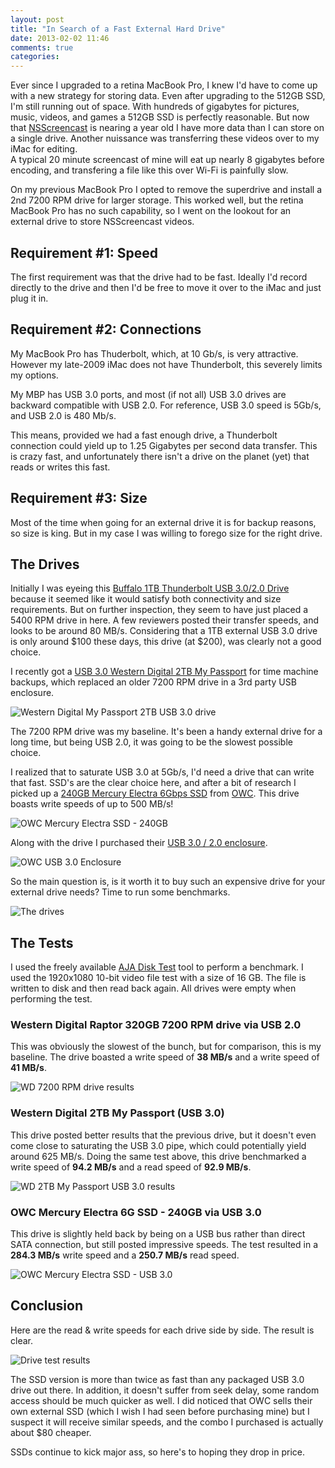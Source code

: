 ```yaml
---
layout: post
title: "In Search of a Fast External Hard Drive"
date: 2013-02-02 11:46
comments: true
categories: 
---
```


Ever since I upgraded to a retina MacBook Pro, I knew I'd have to come up with a new strategy for storing data. Even after upgrading to the 512GB SSD, I'm still running out of space.
With hundreds of gigabytes for pictures, music, videos, and games a 512GB SSD is perfectly reasonable.  But now that [NSScreencast](http://nsscreencast.com)
 is nearing a year old I have more data than I can store on a single drive.  Another nuissance was transferring these videos over to my iMac for editing.  
A typical 20 minute screencast of mine will eat up nearly 8 gigabytes before encoding, and transfering a file like this over Wi-Fi is painfully slow.

On my previous MacBook Pro I opted to remove the superdrive and install a 2nd 7200 RPM drive for larger storage.  This worked well, but the retina MacBook Pro has no such capability,
so I went on the lookout for an external drive to store NSScreencast videos.

<!--more-->

## Requirement #1: Speed

The first requirement was that the drive had to be fast.  Ideally I'd record directly to the drive and then I'd be free to move it over to the iMac and just plug it in.

## Requirement #2: Connections

My MacBook Pro has Thuderbolt, which, at 10 Gb/s, is very attractive.  However my late-2009 iMac does not have Thunderbolt, this severely limits my options.

My MBP has USB 3.0 ports, and most (if not all) USB 3.0 drives are backward compatible with USB 2.0.  For reference, USB 3.0 speed is 5Gb/s, and USB 2.0 is 480 Mb/s.

This means, provided we had a fast enough drive, a Thunderbolt connection could yield up to 1.25 Gigabytes per second data transfer.  This is crazy fast, and unfortunately there isn't a drive on the planet (yet) that reads or writes this fast.

## Requirement #3: Size

Most of the time when going for an external drive it is for backup reasons, so size is king.  But in my case I was willing to forego size for the right drive.


## The Drives

Initially I was eyeing this [Buffalo 1TB Thunderbolt USB 3.0/2.0 Drive](http://www.amazon.com/BUFFALO-MiniStation-Thunderbolt-Portable-Drive/dp/B008D4X9UI/) because it seemed like it would satisfy both connectivity and size requirements.  But on further inspection, they seem to have just placed a 5400 RPM drive in here.  A few reviewers posted their transfer speeds, and looks to be around 80 MB/s.  Considering that a 1TB external USB 3.0 drive is only around $100 these days, this drive (at $200), was clearly not a good choice.

I recently got a [USB 3.0 Western Digital 2TB My Passport](http://www.amazon.com/Passport-Portable-External-Drive-Storage/dp/B005HMKKH4/) for time machine backups, which replaced an older 7200 RPM drive in a 3rd party USB enclosure.

![Western Digital My Passport 2TB USB 3.0 drive](/images/wdpassport2tb.png)

The 7200 RPM drive was my baseline.  It's been a handy external drive for a long time, but being USB 2.0, it was going to be the slowest possible choice.

I realized that to saturate USB 3.0 at 5Gb/s, I'd need a drive that can write that fast.  SSD's are the clear choice here, and after a bit of research I picked up a [240GB Mercury Electra 6Gbps SSD](http://eshop.macsales.com/item/OWC/SSDEX6G240/) from [OWC](http://macsales.com).  This drive boasts write speeds of up to 500 MB/s!

![OWC Mercury Electra SSD - 240GB](/images/owc-240gb-ssd.jpeg)

  Along with the drive I purchased their [USB 3.0 / 2.0 enclosure](http://eshop.macsales.com/shop/USB2/OWC_Express).

![OWC USB 3.0 Enclosure](/images/owc-enclosure.jpeg)

So the main question is, is it worth it to buy such an expensive drive for your external drive needs?  Time to run some benchmarks.

![The drives](/images/drives-to-test.jpeg)

## The Tests

I used the freely available [AJA Disk Test](http://www.aja.com/en/products/software/) tool to perform a benchmark. I used the 1920x1080 10-bit video file test with a size of 16 GB.  The file is written to disk and then read back again.  All drives were empty when performing the test.

### Western Digital Raptor 320GB 7200 RPM drive via USB 2.0

This was obviously the slowest of the bunch, but for comparison, this is my baseline.  The drive boasted a write speed of **38 MB/s** and a write speed of **41 MB/s**.

![WD 7200 RPM drive results](/images/raptor-aja-disk-test.png)

### Western Digital 2TB My Passport (USB 3.0)

This drive posted better results that the previous drive, but it doesn't even come close to saturating the USB 3.0 pipe, which could potentially yield around 625 MB/s.  Doing the same test above, this drive benchmarked a write speed of **94.2 MB/s** and a read speed of **92.9 MB/s**.

![WD 2TB My Passport USB 3.0 results](/images//wdpassport-aja-disk-test.png)

### OWC Mercury Electra 6G SSD - 240GB via USB 3.0

This drive is slightly held back by being on a USB bus rather than direct SATA connection, but still posted impressive speeds.  The test resulted in a **284.3 MB/s** write speed and a **250.7 MB/s** read speed.

![OWC Mercury Electra SSD - USB 3.0](/images/owc-aja-disk-test.png)

## Conclusion

Here are the read & write speeds for each drive side by side.  The result is clear.

![Drive test results](/images/drive-test-graph.png)

The SSD version is more than twice as fast than any packaged USB 3.0 drive out there.  In addition, it doesn't suffer from seek delay, some random access should be much quicker as well.  I did noticed that OWC sells their own external SSD (which I wish I had seen before purchasing mine) but I suspect it will receive similar speeds, and the combo I purchased is actually about $80 cheaper.

SSDs continue to kick major ass, so here's to hoping they drop in price.
